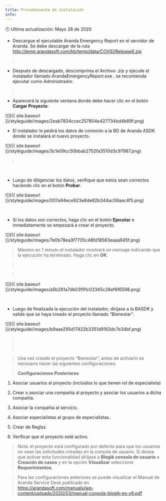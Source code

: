 ```yaml
---
title: Procedimiento de instalación
info:
---
```

🕐 Ultima actualización: Mayo 28 de 2020


-   Descargue el ejecutable Aranda Emergency Report en el servidor de Aranda. Se
    debe descargar de la ruta
    <http://temp.arandasoft.com/kb/temp/data/COVID/Release6.zip>  

>    

-   Después de descargado, descomprima el Archivo .zip y ejecute el instalador
    llamado ArandaEmergencyReport.exe , se recomienda ejecutar como
    Administrador. 

>    

-   Aparecerá la siguiente ventana donde debe hacer clic en el botón **Cargar
    Proyecto**:

![]({{ site.baseurl }}/styleguide/images/2eab7834ccec257804e427734bd4b69f.png)

-   El instalador le pedirá los datos de conexión a la BD de Aranda ASDK donde
    se instalará el nuevo proyecto. 

![]({{ site.baseurl }}/styleguide/images/3c1e09cc50bbab2752fa3510d3c97987.png)

>    

 

-   Luego de diligenciar los datos, verifique que estos sean correctos haciendo
    clic en el botón **Probar**. 

![]({{ site.baseurl }}/styleguide/images/007a94ece923e8de82b344ac06aac4f5.png)

 

-   Si los datos son correctos, haga clic en el botón **Ejecutar** e
    inmediatamente se empezará a crear el proyecto.

![]({{ site.baseurl }}/styleguide/images/7e0b78ea3f7705c48fd18583eaaa945f.png)

>   Máximo en 1 minuto el instalador mostrará un mensaje indicando que la
>   ejecución ha terminado. Haga clic en **OK**. 

>    

>    

![]({{ site.baseurl }}/styleguide/images/a5b281a7db03f91c02345c28ef6f6598.png)

 

-   Luego de finalizada la ejecución del instalador, diríjase a la BASDK y
    valide que se haya creado el proyecto llamado “Bienestar”.

![]({{ site.baseurl }}/styleguide/images/b9aae295d17422b3351d9163dc7e34bf.png)

>    

>    

>   Una vez creado el proyecto “Bienestar”, antes de activarlo es necesario
>   hacer las siguientes configuraciones: 

>   **Configuraciones Posteriores**

1.  Asociar usuarios al proyecto (incluidos lo que tienen rol de especialista)

2.  Crear o asociar una compañía al proyecto y asociar los usuarios a dicha
    compañía.

3.  Asociar la compañía al servicio.

4.  Asociar especialistas al grupo de especialistas.

5.  Crear de Reglas.

6.  Verificar que el proyecto esté activo.

>   Nota: el proyecto está configurado por defecto para que los usuarios no vean
>   las solicitudes creadas en la consola de usuario. Si desea que activar esta
>   funcionalidad diríjase a **Blogik consola de usuario \> Creación de casos**
>   y en la opción **Visualizar** seleccione **Requerimientos**.

>   Para las configuraciones anteriores se puede visualizar el Manual de Aranda
>   Service Desk publicado en
>   <https://arandasoft.com/manuals/wp-content/uploads/2020/03/manual-consola-blogik-es-v6.pdf>
